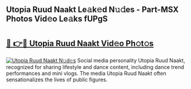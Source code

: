 ## Utopia Ruud Naakt Le𝚊k𝚎d N𝚞𝚍es - Part-MSX Photos Vid𝚎o Le𝚊ks fUPgS

# <h2><a href="http://fb6r1i.evod.top/?m=Utopia+Ruud+Naakt">🔗 👉🔴 Utopia Ruud Naakt Vid𝚎o Ph𝚘t𝚘s</a></h2>

[![Utopia Ruud Naakt N𝚞d𝚎s](https://i.imgur.com/8V9OHl7.gif)](http://fb6r1i.evod.top/?m=Utopia+Ruud+Naakt)
Social media personality Utopia Ruud Naakt, recognized for sharing lifestyle and dance content, including dance trend performances and mini vlogs. The media Utopia Ruud Naakt often sensationalizes the lives of public figures. 
